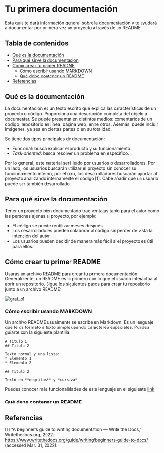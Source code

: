 # Tu primera documentación

Esta guía te dará información general sobre la documentación y te ayudará a documentar por primera vez un proyecto a través de un README.

## Tabla de contenidos

* [Qué es la documentación](#qué-es-la-documentación)
* [Para qué sirve la documentación](#para-qué-sirve-la-documentación)
* [Cómo crear tu primer README](#cómo-crear-tu-primer-readme)
  * [Cómo escribir usando MARKDOWN](#cómo-escribir-usando-markdown)
  * [Qué debe contener un README](#qué-debe-contener-un-readme)
* [Referencias](#referencias)

## Qué es la documentación

La documentación es un texto escrito que explica las características de un proyecto o código. Proporciona una descripción completa del objeto a documentar. Se puede presentar en distintos medios: comentarios de un código, repositorio en línea, página web, entre otros. Además, puede incluir imágenes, ya sea en ciertas partes o en su totalidad.

Se tiene dos tipos principales de documentación:
* Funcional: busca explicar el producto y su funcionamiento.
* *Task-oriented*: busca resolver un problema en específico.

Por lo general, este material será leído por usuarios o desarrolladores. Por un lado, los usuarios buscarán utilizar el proyecto sin conocer su funcionamiento interno, por el otro, los desarrolladores buscarán aportar al proyecto analizando internamente el código [1]. Cabe añadir que un usuario puede ser también desarrollador.

## Para qué sirve la documentación

Tener un proyecto bien documentado trae ventajas tanto para el autor como las personas ajenas al proyecto, por ejemplo:
* El código se puede reutilizar meses después.
* Los desarrolladores pueden colaborar al código sin perder de vista la intención del autor
* Los usuarios pueden decidir de manera más fácil si el proyecto es útil para ellos.

## Cómo crear tu primer README

Usarás un archivo README para crear tu primera documentación. Generalmente, un README es lo primero con lo que el usuario interactúa al abrir un repositorio. Sigue los siguientes pasos para crear tu repositorio junto a un archivo README:

![graf_p1](https://user-images.githubusercontent.com/70402438/160961603-2b8232cd-a067-4d54-be49-cc06349f76e9.png)

### Cómo escribir usando MARKDOWN

Un archivo README usualmente se escribe en Markdown. Es un lenguaje que le da formato a texto simple usando caracteres especiales. Puedes guiarte con la siguiente plantilla:

```
# Titulo 1
## Titulo 2

Texto normal y una lista:
* Elemento 1
* Elemento 2

## Titulo 2

Texto en **negritas** y *cursiva*
```

Puedes conocer más funcionalidades de este lenguaje en el siguiente [link](https://www.markdownguide.org/cheat-sheet/)

### Qué debe contener un README

## Referencias

[1] “A beginner’s guide to writing documentation — Write the Docs,” Writethedocs.org, 2022. https://www.writethedocs.org/guide/writing/beginners-guide-to-docs/ (accessed Mar. 31, 2022).
